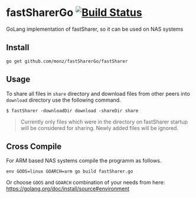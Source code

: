 # fastSharerGo [![Build Status](https://travis-ci.com/monz/fastSharerGo.svg?branch=master)](https://travis-ci.com/monz/fastSharerGo)
 GoLang implementation of fastSharer, so it can be used on NAS systems 
 
## Install
```
go get github.com/monz/fastSharerGo/fastSharer
```

## Usage
To share all files in `share` directory and download files from other peers into `download` directory use the following command.
```
$ fastSharer -downloadDir download -shareDir share
```
> Currently only files which were in the directory on fastSharer startup will be considered for sharing. Newly added files will be ignored.

## Cross Compile
For ARM based NAS systems compile the programm as follows.
```
env GOOS=linux GOARCH=arm go build fastSharer.go
```
Or choose `GOOS` and `GOARCH` combination of your needs from here: https://golang.org/doc/install/source#environment
